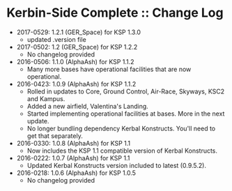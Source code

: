 # Kerbin-Side Complete :: Change Log

* 2017-0529: 1.2.1 (GER_Space) for KSP 1.3.0
	+ updated .version file
* 2017-0502: 1.2 (GER_Space) for KSP 1.2.2
	+ No changelog provided
* 2016-0506: 1.1.0 (AlphaAsh) for KSP 1.1.2
	+ Many more bases have operational facilities that are now operational.
* 2016-0423: 1.0.9 (AlphaAsh) for KSP 1.1.2
	+ Rolled in updates to Core, Ground Control, Air-Race, Skyways, KSC2 and Kampus.
	+ Added a new airfield, Valentina's Landing.
	+ Started implementing operational facilities at bases. More in the next update.
	+ No longer bundling dependency Kerbal Konstructs. You'll need to get that separately.
* 2016-0330: 1.0.8 (AlphaAsh) for KSP 1.1
	+ Now includes the KSP 1.1 compatible version of Kerbal Konstructs.
* 2016-0222: 1.0.7 (AlphaAsh) for KSP 1.1
	+ Updated Kerbal Konstructs version included to latest (0.9.5.2).
* 2016-0218: 1.0.6 (AlphaAsh) for KSP 1.0.5
	+ No changelog provided
